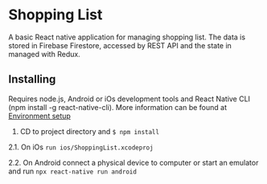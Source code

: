 # Shopping List

A basic React native application for managing shopping list. The data is stored in Firebase Firestore, accessed by REST API and the state in managed with Redux.

## Installing

Requires node.js, Android or iOs development tools and React Native CLI (npm install -g react-native-cli). More information can be found at [Environment setup](https://reactnative.dev/docs/environment-setup)

1. CD to project directory and `$ npm install`

2.1. On iOs `run ios/ShoppingList.xcodeproj`

2.2. On Android connect a physical device to computer or start an emulator and run `npx react-native run android`
